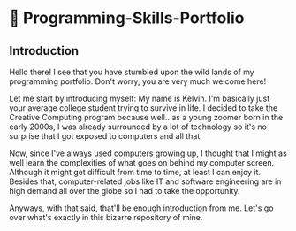 # 💫 Programming-Skills-Portfolio

## Introduction

Hello there! I see that you have stumbled upon the wild lands of my programming portfolio. Don't worry, you are very much welcome here!

Let me start by introducing myself:
My name is Kelvin. I'm basically just your average college student trying to survive in life.
I decided to take the Creative Computing program because well.. as a young zoomer born in the early 2000s,
I was already surrounded by a lot of technology so it's no surprise that I got exposed to computers and all that.

Now, since I've always used computers growing up, I thought that I might as well learn the complexities of what goes on
behind my computer screen. Although it might get difficult from time to time, at least I can enjoy it. Besides that, computer-related
jobs like IT and software engineering are in high demand all over the globe so I had to take the opportunity.

Anyways, with that said, that'll be enough introduction from me. Let's go over what's exactly in this bizarre repository of mine.
